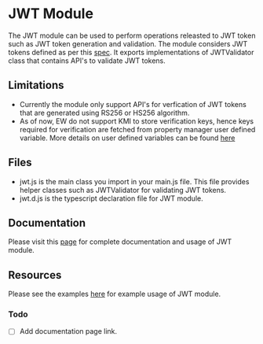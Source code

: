 # JWT Module

The JWT module can be used to perform operations releasted to JWT token such as JWT token generation and validation. The module considers JWT tokens defined as per this [spec](https://www.rfc-editor.org/rfc/rfc7519). It exports implementations of JWTValidator class that contains API's to validate JWT tokens. 

## Limitations
- Currently the module only support API's for verfication of JWT tokens that are generated using RS256 or HS256 algorithm.
- As of now, EW do not support KMI to store verification keys, hence keys required for verification are fetched from property manager user defined variable. More details on user defined variables can be found [here](https://techdocs.akamai.com/property-mgr/docs/user-defined-vars)

## Files
* jwt.js is the main class you import in your main.js file. This file provides helper classes such as JWTValidator for validating JWT tokens.
* jwt.d.js is the typescript declaration file for JWT module.

## Documentation
Please visit this [page](https://) for complete documentation and usage of JWT module.

## Resources
Please see the examples [here](../examples/) for example usage of JWT module.

### Todo
- [ ] Add documentation page link.